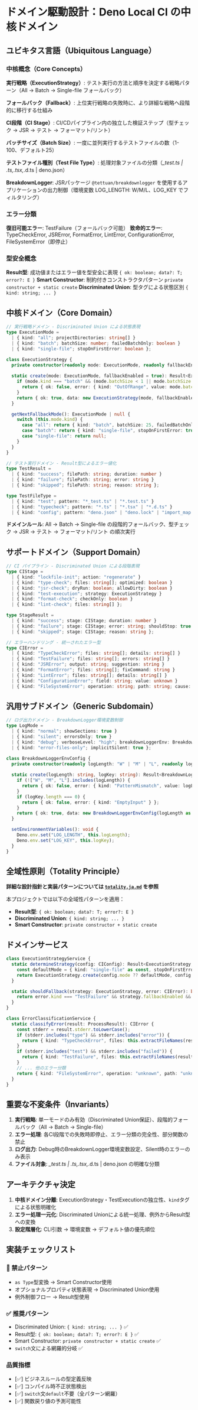 # ドメイン駆動設計：Deno Local CI の中核ドメイン

## ユビキタス言語（Ubiquitous Language）

### 中核概念（Core Concepts）

**実行戦略（ExecutionStrategy）**: テスト実行の方法と順序を決定する戦略パターン（All → Batch → Single-file フォールバック）

**フォールバック（Fallback）**: 上位実行戦略の失敗時に、より詳細な戦略へ段階的に移行する仕組み

**CI段階（CI Stage）**: CI/CDパイプライン内の独立した検証ステップ（型チェック → JSR → テスト → フォーマット/リント）

**バッチサイズ（Batch Size）**: 一度に並列実行するテストファイルの数（1-100、デフォルト25）

**テストファイル種別（Test File Type）**: 処理対象ファイルの分類（*_test.ts | *.ts,*.tsx,*.d.ts | deno.json）

**BreakdownLogger**: JSRパッケージ `@tettuan/breakdownlogger` を使用するアプリケーションの出力制御（環境変数 LOG_LENGTH: W/M/L、LOG_KEY でフィルタリング）

### エラー分類

**復旧可能エラー**: TestFailure（フォールバック可能）
**致命的エラー**: TypeCheckError, JSRError, FormatError, LintError, ConfigurationError, FileSystemError（即停止）

### 型安全概念

**Result型**: 成功値またはエラー値を型安全に表現 `{ ok: boolean; data?: T; error?: E }`
**Smart Constructor**: 制約付きコンストラクタパターン `private constructor + static create`
**Discriminated Union**: 型タグによる状態区別 `{ kind: string; ... }`

## 中核ドメイン（Core Domain）

```typescript
// 実行戦略ドメイン - Discriminated Union による状態表現
type ExecutionMode = 
  | { kind: "all"; projectDirectories: string[] }
  | { kind: "batch"; batchSize: number; failedBatchOnly: boolean }
  | { kind: "single-file"; stopOnFirstError: boolean };

class ExecutionStrategy {
  private constructor(readonly mode: ExecutionMode, readonly fallbackEnabled: boolean) {}
  
  static create(mode: ExecutionMode, fallbackEnabled = true): Result<ExecutionStrategy, ValidationError> {
    if (mode.kind === "batch" && (mode.batchSize < 1 || mode.batchSize > 100)) {
      return { ok: false, error: { kind: "OutOfRange", value: mode.batchSize } };
    }
    return { ok: true, data: new ExecutionStrategy(mode, fallbackEnabled) };
  }

  getNextFallbackMode(): ExecutionMode | null {
    switch (this.mode.kind) {
      case "all": return { kind: "batch", batchSize: 25, failedBatchOnly: false };
      case "batch": return { kind: "single-file", stopOnFirstError: true };
      case "single-file": return null;
    }
  }
}

// テスト実行ドメイン - Result型によるエラー値化
type TestResult = 
  | { kind: "success"; filePath: string; duration: number }
  | { kind: "failure"; filePath: string; error: string }
  | { kind: "skipped"; filePath: string; reason: string };

type TestFileType = 
  | { kind: "test"; pattern: "*_test.ts" | "*.test.ts" }
  | { kind: "typecheck"; pattern: "*.ts" | "*.tsx" | "*.d.ts" }
  | { kind: "config"; pattern: "deno.json" | "deno.lock" | "import_map.json" };
```

**ドメインルール**: All → Batch → Single-file の段階的フォールバック、型チェック → JSR → テスト → フォーマット/リント の順次実行

## サポートドメイン（Support Domain）

```typescript
// CI パイプライン - Discriminated Union による段階表現
type CIStage = 
  | { kind: "lockfile-init"; action: "regenerate" }
  | { kind: "type-check"; files: string[]; optimized: boolean }
  | { kind: "jsr-check"; dryRun: boolean; allowDirty: boolean }
  | { kind: "test-execution"; strategy: ExecutionStrategy }
  | { kind: "format-check"; checkOnly: boolean }
  | { kind: "lint-check"; files: string[] };

type StageResult = 
  | { kind: "success"; stage: CIStage; duration: number }
  | { kind: "failure"; stage: CIStage; error: string; shouldStop: true }
  | { kind: "skipped"; stage: CIStage; reason: string };

// エラーハンドリング - 統一されたエラー型
type CIError = 
  | { kind: "TypeCheckError"; files: string[]; details: string[] }
  | { kind: "TestFailure"; files: string[]; errors: string[] }
  | { kind: "JSRError"; output: string; suggestion: string }
  | { kind: "FormatError"; files: string[]; fixCommand: string }
  | { kind: "LintError"; files: string[]; details: string[] }
  | { kind: "ConfigurationError"; field: string; value: unknown }
  | { kind: "FileSystemError"; operation: string; path: string; cause: string };
```

## 汎用サブドメイン（Generic Subdomain）

```typescript
// ログ出力ドメイン - BreakdownLogger環境変数制御
type LogMode = 
  | { kind: "normal"; showSections: true }
  | { kind: "silent"; errorsOnly: true }
  | { kind: "debug"; verboseLevel: "high"; breakdownLoggerEnv: BreakdownLoggerEnvConfig }
  | { kind: "error-files-only"; implicitSilent: true };

class BreakdownLoggerEnvConfig {
  private constructor(readonly logLength: "W" | "M" | "L", readonly logKey: string) {}
  
  static create(logLength: string, logKey: string): Result<BreakdownLoggerEnvConfig, ValidationError> {
    if (!["W", "M", "L"].includes(logLength)) {
      return { ok: false, error: { kind: "PatternMismatch", value: logLength } };
    }
    if (logKey.length === 0) {
      return { ok: false, error: { kind: "EmptyInput" } };
    }
    return { ok: true, data: new BreakdownLoggerEnvConfig(logLength as "W" | "M" | "L", logKey) };
  }

  setEnvironmentVariables(): void {
    Deno.env.set("LOG_LENGTH", this.logLength);
    Deno.env.set("LOG_KEY", this.logKey);
  }
}
```

## 全域性原則（Totality Principle）

**詳細な設計指針と実装パターンについては [`totality.ja.md`](./totality.ja.md) を参照**

本プロジェクトでは以下の全域性パターンを適用：
- **Result型**: `{ ok: boolean; data?: T; error?: E }`
- **Discriminated Union**: `{ kind: string; ... }`  
- **Smart Constructor**: `private constructor + static create`

## ドメインサービス

```typescript
class ExecutionStrategyService {
  static determineStrategy(config: CIConfig): Result<ExecutionStrategy, ValidationError> {
    const defaultMode = { kind: "single-file" as const, stopOnFirstError: true };
    return ExecutionStrategy.create(config.mode ?? defaultMode, config.fallbackEnabled ?? true);
  }

  static shouldFallback(strategy: ExecutionStrategy, error: CIError): boolean {
    return error.kind === "TestFailure" && strategy.fallbackEnabled && strategy.mode.kind !== "single-file";
  }
}

class ErrorClassificationService {
  static classifyError(result: ProcessResult): CIError {
    const stderr = result.stderr.toLowerCase();
    if (stderr.includes("type") && stderr.includes("error")) {
      return { kind: "TypeCheckError", files: this.extractFileNames(result.stderr), details: [result.stderr] };
    }
    if (stderr.includes("test") && stderr.includes("failed")) {
      return { kind: "TestFailure", files: this.extractFileNames(result.stderr), errors: [result.stderr] };
    }
    // ... 他のエラー分類
    return { kind: "FileSystemError", operation: "unknown", path: "unknown", cause: result.stderr };
  }
}
```

## 重要な不変条件（Invariants）

1. **実行戦略**: 単一モードのみ有効（Discriminated Union保証）、段階的フォールバック（All → Batch → Single-file）
2. **エラー処理**: 各CI段階での失敗時即停止、エラー分類の完全性、部分関数の禁止
3. **ログ出力**: Debug時のBreakdownLogger環境変数設定、Silent時のエラーのみ表示
4. **ファイル対象**: *_test.ts | *.ts,*.tsx,*.d.ts | deno.json の明確な分類

## アーキテクチャ決定

1. **中核ドメイン分離**: ExecutionStrategy・TestExecutionの独立性、`kind`タグによる状態明確化
2. **エラー処理一元化**: Discriminated Unionによる統一処理、例外からResult型への変換
3. **設定階層化**: CLI引数 → 環境変数 → デフォルト値の優先順位

## 実装チェックリスト

### 🚫 禁止パターン
- `as Type`型変換 → Smart Constructor使用
- オプショナルプロパティ状態表現 → Discriminated Union使用
- 例外制御フロー → Result型使用

### ✅ 推奨パターン
- Discriminated Union: `{ kind: string; ... }` ✅
- Result型: `{ ok: boolean; data?: T; error?: E }` ✅
- Smart Constructor: `private constructor + static create` ✅
- `switch`文による網羅的分岐 ✅

### 品質指標
- [✅] ビジネスルールの型定義反映
- [✅] コンパイル時不正状態検出
- [✅] `switch`文`default`不要（全パターン網羅）
- [✅] 関数戻り値の予測可能性
